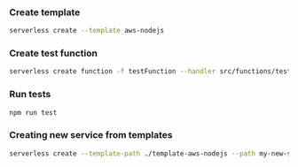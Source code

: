 ### Create template

```sh
serverless create --template aws-nodejs
```

### Create test function

```sh
serverless create function -f testFunction --handler src/functions/testFunction.testFunction --path src/tests/
```

### Run tests

```sh
npm run test
```

### Creating new service from templates

```sh
serverless create --template-path ./template-aws-nodejs --path my-new-service
```
